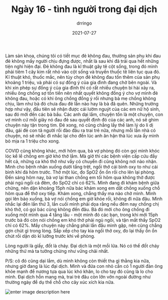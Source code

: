 ﻿---
title: Ngày 16 - tình người trong đại dịch
date: 2021-07-27
author: drringo

---
Làm sản khoa, chúng tôi có tiết mục đẻ không đau, thường sản phụ khi đau đẻ không mấy người chịu đựng được, nhất là sau khi đã trải qua hết những tiện nghi hiện đại. Đẻ không đau là kĩ thuật gây tê cột sống, trong đó mình phải tiêm 1 cây kim rất nhỏ vào cột sống và truyền thuốc tê liên tục qua đó. Kĩ thuật khó, thuốc mắc, nên tùy chọn đẻ không đau tốn thêm của sản phụ khoảng 1 triệu, và phải có sự đồng ý của gia đình đang chờ bên ngoài. Và khi xin phép sự đồng ý của gia đình thì có rất nhiều chuyện bi hài xảy ra, nhiều ông chồng sợ tốn tiền nên nhất quyết không đồng ý cho vợ mình đẻ không đau, hoặc có khi ông chồng đồng ý rồi nhưng bà mẹ chồng không chịu, làm như bà đó chưa đau đẻ lần nào hay là bà đã quên. Những trường hợp như vậy, đầu tiên sẽ nhận được cái lườm nguýt của các em nữ hộ sinh, sau đó mới đến các bà bầu. Các anh dại lắm, chuyện tốn là một chuyện, con vợ mình cứ mỗi giây nó đau đẻ sau quyết định đó của các anh, nó sẽ ghim chuyện này tận trong tim. Đẻ xong, nó cũng chẳng lấy thế làm lý do li dị đâu, gái đẻ con tã người rồi đào đâu ra trai trẻ nữa, nhưng mỗi lần nhà có chuyện, nó sẽ nhắc đi nhắc lại cho đến lúc anh ân hận thà lúc xưa ấy mình bỏ mịa ra 1 triệu cho xong.

COVID cũng không khác, mới hôm qua, bà vợ phòng đó còn gọi mình khóc lóc kể lể chồng em giờ khó thở lắm. Mà giờ thì các bệnh viện cấp cứu đầy hết cả, những ca khó thở như vầy có chuyển đi cũng không nơi nào nhận. Mình cho bệnh nhân xuống dưới tầng trệt, ngồi thở cái bình oxy to như cái bình khí đá hôm trước. Thở một lúc, đo SpO2 ổn ổn rồi cho lên lại phòng. Đến sáng hôm nay, bà vợ lại than chồng em tối hôm qua không thở được phải ngủ ngồi cả đêm, đo SpO2 chỉ có 62%. Mình đang đi khám bệnh giữa chừng, nên dặn khoảng 15ph nữa bác khám xong em dắt chồng xuống chỗ hôm qua để thở oxy tiếp. Khám xong, chẳng thấy ma nào chờ mình. Mình gọi lên bảo xuống, bà vợ nói chồng em giờ khỏe rồi, không đi nữa đâu. Mình nhắc lại đến lần thứ 3, lần cuối mình phải dọa rằng nếu đêm nay chồng chị khó thở, có gọi bác cũng không đến đâu. Bà đó mới cho ông chồng đi xuống một mình qua 4 tầng lầu - một mình đó các bạn, trong khi mới 15ph trước bà đó còn nói chồng em khó thở phải ngủ ngồi, và tận mắt thấy SpO2 chỉ có 62%. Mấy chuyện này chẳng phải lần đầu mình gặp, nên cũng chẳng gợn chút gì trong lòng. Sắp xếp cho tay kia ngồi thở oxy, đo lại thấy ổn ổn chút rồi dặn dò kĩ lưỡng trước khi về phòng.

Lòng người là giấy, đốt là cháy. Đại dịch là một mồi lửa. Nó có thể đốt cháy những thứ mà ta tưởng chừng như vững chãi nhất.

P/S: cô đó cũng dại lắm, dù mình không còn thiết tha gì thằng kia nữa, nhưng giờ đang là lúc đại dịch. Mình và đứa con nhỏ cần có 1 người đàn ông khỏe mạnh để nương tựa qua lúc khó khăn, lo cho tay đó cũng là lo cho mình. Đại dịch hỗn mang mà, trai trẻ đâu còn lởn vởn ngoài đường như thường ngày để dụ thế chỗ cho cây xúc xích kia nữa.

![enter image description here](http://helen.drbinhthanh.com/data/img/ngay16.jpg)
